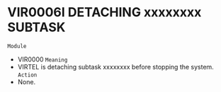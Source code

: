 # VIR0006I DETACHING xxxxxxxx SUBTASK
`Module`
- VIR0000
`Meaning`
- VIRTEL is detaching subtask xxxxxxxx before stopping the system.
`Action`
- None.
